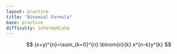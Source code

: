 ```yaml
---
layout: practice 
title: "Binomial Formula"
base: practice
difficulty: intermediate
---
```


$$ (x+y)^{n}=\sum_{k=0}^{n} \binom{n}{k} x^{n-k}y^{k} $$
